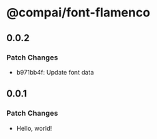 # @compai/font-flamenco

## 0.0.2

### Patch Changes

- b971bb4f: Update font data

## 0.0.1

### Patch Changes

- Hello, world!
